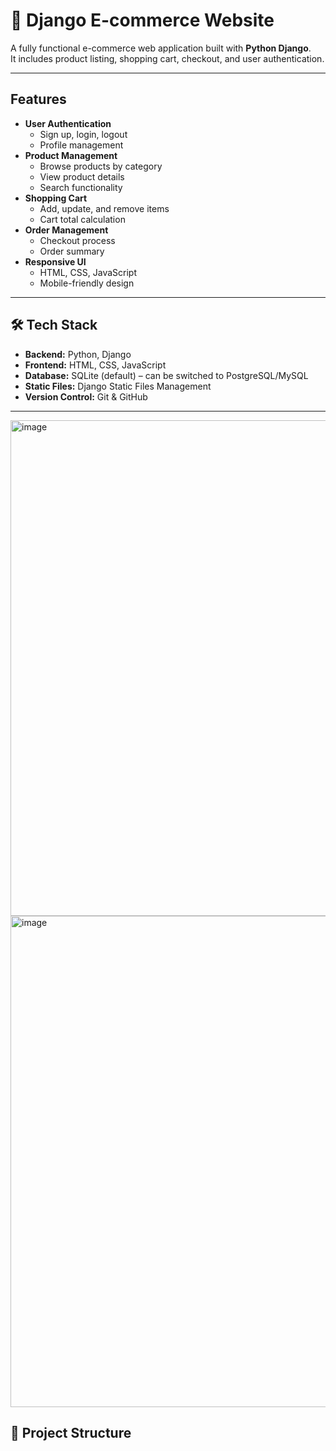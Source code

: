 # 🛒 Django E-commerce Website

A fully functional e-commerce web application built with **Python Django**.  
It includes product listing, shopping cart, checkout, and user authentication.

---

##  Features

- **User Authentication**
  - Sign up, login, logout
  - Profile management
- **Product Management**
  - Browse products by category
  - View product details
  - Search functionality
- **Shopping Cart**
  - Add, update, and remove items
  - Cart total calculation
- **Order Management**
  - Checkout process
  - Order summary
- **Responsive UI**
  - HTML, CSS, JavaScript
  - Mobile-friendly design

---

## 🛠 Tech Stack

- **Backend:** Python, Django
- **Frontend:** HTML, CSS, JavaScript
- **Database:** SQLite (default) – can be switched to PostgreSQL/MySQL
- **Static Files:** Django Static Files Management
- **Version Control:** Git & GitHub

---

<img width="1375" height="793" alt="image" src="https://github.com/user-attachments/assets/07e4c74e-61ad-4c65-ba7c-3179782ba1bb" />
<img width="1782" height="786" alt="image" src="https://github.com/user-attachments/assets/e389f6bc-1bf3-412d-8110-04dc161ea5f6" />


## 📂 Project Structure

